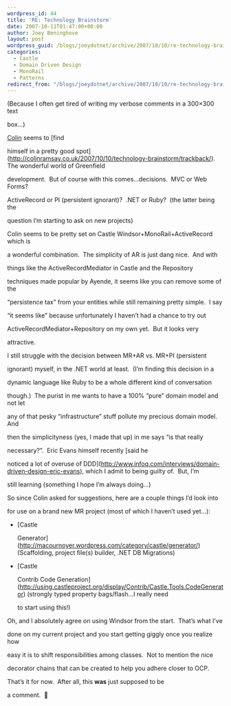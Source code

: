 ```yaml
---
wordpress_id: 44
title: 'RE: Technology Brainstorm'
date: 2007-10-11T01:47:00+00:00
author: Joey Beninghove
layout: post
wordpress_guid: /blogs/joeydotnet/archive/2007/10/10/re-technology-brainstorm.aspx
categories:
  - Castle
  - Domain Driven Design
  - MonoRail
  - Patterns
redirect_from: "/blogs/joeydotnet/archive/2007/10/10/re-technology-brainstorm.aspx/"
---
```

(Because I often get tired of writing my verbose comments in a 300&#215;300 text
  
box&#8230;) 

[Colin](http://colinramsay.co.uk/diary/) seems to [find
  
himself in a pretty good spot](http://colinramsay.co.uk/2007/10/10/technology-brainstorm/trackback/).&nbsp; The wonderful world of Greenfield
  
development.&nbsp; But of course with this comes&#8230;decisions.&nbsp; MVC or Web Forms?&nbsp;
  
ActiveRecord or PI (persistent ignorant)?&nbsp; .NET or Ruby?&nbsp; (the latter being the
  
question I&#8217;m starting to ask on new projects) 

Colin seems to be pretty set on Castle Windsor+MonoRail+ActiveRecord which is
  
a wonderful combination.&nbsp; The simplicity of AR is just dang nice.&nbsp; And with
  
things like the ActiveRecordMediator in Castle and the Repository<T>
  
techniques made popular by Ayende, it seems like you can remove some of the
  
&#8220;persistence tax&#8221; from your entities while still remaining pretty simple.&nbsp; I say
  
&#8220;it seems like&#8221; because unfortunately I haven&#8217;t had a chance to try out
  
ActiveRecordMediator+Repository<T> on my own yet.&nbsp; But it looks very
  
attractive. 

I still struggle with the decision between MR+AR vs. MR+PI (persistent
  
ignorant) myself, in the .NET world at least.&nbsp; (I&#8217;m finding this decision in a
  
dynamic language like Ruby to be a whole different kind of conversation
  
though.)&nbsp; The purist in me wants to have a 100% &#8220;pure&#8221; domain model and not let
  
any of that pesky &#8220;infrastructure&#8221; stuff pollute my precious domain model.&nbsp; And
  
then the simplicityness (yes, I made that up) in me says &#8220;is that really
  
necessary?&#8221;.&nbsp;&nbsp;Eric Evans himself recently [said he
  
noticed a lot of overuse of DDD](http://www.infoq.com/interviews/domain-driven-design-eric-evans), which I admit to being guilty of.&nbsp; But, I&#8217;m
  
still learning (something I hope I&#8217;m always doing&#8230;) 

So since Colin asked for suggestions, here are a couple things I&#8217;d look into
  
for use on a brand new MR project (most of which I haven&#8217;t used yet&#8230;): 

  * [Castle
  
    Generator](http://macournoyer.wordpress.com/category/castle/generator/) (Scaffolding, project file(s) builder,&nbsp;.NET&nbsp;DB Migrations) 
  * [Castle
  
    Contrib Code Generation](http://using.castleproject.org/display/Contrib/Castle.Tools.CodeGenerator) (strongly typed property bags/flash&#8230;I really need
  
    to start using this!)

Oh, and I&nbsp;absolutely agree on using Windsor from the start.&nbsp; That&#8217;s what I&#8217;ve
  
done on my current project and you start getting giggly once you realize how
  
easy it is to shift responsibilities among classes.&nbsp; Not to mention the nice
  
decorator chains that can be created to help you adhere closer to OCP. 

That&#8217;s it for now.&nbsp; After all, this **was** just supposed to be
  
a comment.&nbsp; 🙂